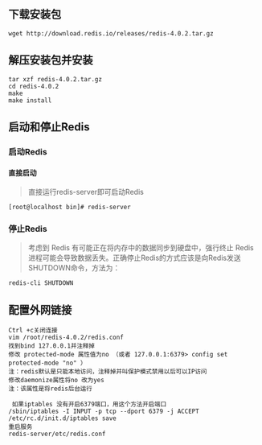## 下载安装包

```
wget http://download.redis.io/releases/redis-4.0.2.tar.gz
```

## 解压安装包并安装

```
tar xzf redis-4.0.2.tar.gz
cd redis-4.0.2
make
make install
```

## 启动和停止Redis

### 启动Redis

#### 直接启动

> 直接运行redis-server即可启动Redis

```
[root@localhost bin]# redis-server
```

### 停止Redis

> 考虑到 Redis 有可能正在将内存中的数据同步到硬盘中，强行终止 Redis 进程可能会导致数据丢失。正确停止Redis的方式应该是向Redis发送SHUTDOWN命令，方法为：

```
redis-cli SHUTDOWN
```

## 配置外网链接

```
Ctrl +c关闭连接
vim /root/redis-4.0.2/redis.conf
找到bind 127.0.0.1并注释掉
修改 protected-mode 属性值为no （或者 127.0.0.1:6379> config set protected-mode "no" ）
注：redis默认是只能本地访问，注释掉并叫保护模式禁用以后可以IP访问
修改daemonize属性将no 改为yes
注：该属性是将redis后台运行

 如果iptables 没有开启6379端口，用这个方法开启端口
/sbin/iptables -I INPUT -p tcp --dport 6379 -j ACCEPT  
/etc/rc.d/init.d/iptables save
重启服务
redis-server/etc/redis.conf
```


